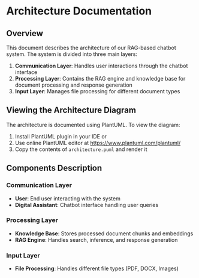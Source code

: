 # Architecture Documentation

## Overview
This document describes the architecture of our RAG-based chatbot system. The system is divided into three main layers:

1. **Communication Layer**: Handles user interactions through the chatbot interface
2. **Processing Layer**: Contains the RAG engine and knowledge base for document processing and response generation
3. **Input Layer**: Manages file processing for different document types

## Viewing the Architecture Diagram
The architecture is documented using PlantUML. To view the diagram:

1. Install PlantUML plugin in your IDE or
2. Use online PlantUML editor at https://www.plantuml.com/plantuml/
3. Copy the contents of `architecture.puml` and render it

## Components Description

### Communication Layer
- **User**: End user interacting with the system
- **Digital Assistant**: Chatbot interface handling user queries

### Processing Layer
- **Knowledge Base**: Stores processed document chunks and embeddings
- **RAG Engine**: Handles search, inference, and response generation

### Input Layer
- **File Processing**: Handles different file types (PDF, DOCX, Images)
